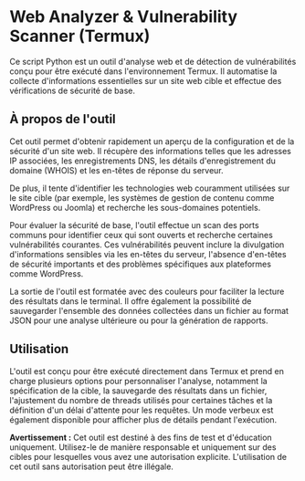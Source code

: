 # Web Analyzer & Vulnerability Scanner (Termux)

Ce script Python est un outil d'analyse web et de détection de vulnérabilités conçu pour être exécuté dans l'environnement Termux. Il automatise la collecte d'informations essentielles sur un site web cible et effectue des vérifications de sécurité de base.

## À propos de l'outil

Cet outil permet d'obtenir rapidement un aperçu de la configuration et de la sécurité d'un site web. Il récupère des informations telles que les adresses IP associées, les enregistrements DNS, les détails d'enregistrement du domaine (WHOIS) et les en-têtes de réponse du serveur.

De plus, il tente d'identifier les technologies web couramment utilisées sur le site cible (par exemple, les systèmes de gestion de contenu comme WordPress ou Joomla) et recherche les sous-domaines potentiels.

Pour évaluer la sécurité de base, l'outil effectue un scan des ports communs pour identifier ceux qui sont ouverts et recherche certaines vulnérabilités courantes. Ces vulnérabilités peuvent inclure la divulgation d'informations sensibles via les en-têtes du serveur, l'absence d'en-têtes de sécurité importants et des problèmes spécifiques aux plateformes comme WordPress.

La sortie de l'outil est formatée avec des couleurs pour faciliter la lecture des résultats dans le terminal. Il offre également la possibilité de sauvegarder l'ensemble des données collectées dans un fichier au format JSON pour une analyse ultérieure ou pour la génération de rapports.

## Utilisation

L'outil est conçu pour être exécuté directement dans Termux et prend en charge plusieurs options pour personnaliser l'analyse, notamment la spécification de la cible, la sauvegarde des résultats dans un fichier, l'ajustement du nombre de threads utilisés pour certaines tâches et la définition d'un délai d'attente pour les requêtes. Un mode verbeux est également disponible pour afficher plus de détails pendant l'exécution.

**Avertissement :** Cet outil est destiné à des fins de test et d'éducation uniquement. Utilisez-le de manière responsable et uniquement sur des cibles pour lesquelles vous avez une autorisation explicite. L'utilisation de cet outil sans autorisation peut être illégale.
